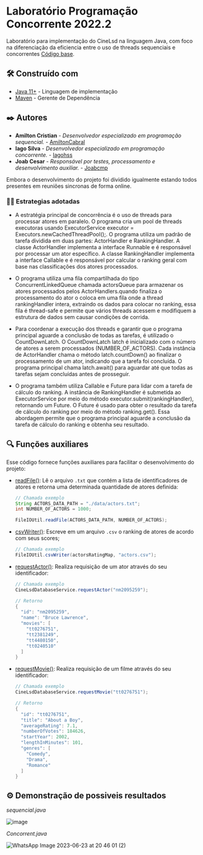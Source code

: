 # Laboratório Programação Concorrente 2022.2

Laboratório para implementação do CineLsd na linguagem Java, com foco na diferenciação da eficiencia entre o uso de threads sequenciais e concorrentes 
[Código base](https://github.com/pedrohenrique-ql/concorrente-lab-base).

## 🛠️ Construído com

- [Java 11+](https://www.oracle.com/br/java/technologies/javase/jdk11-archive-downloads.html) - Linguagem de implementação
- [Maven](https://maven.apache.org/) - Gerente de Dependência

## ✒️ Autores
*  **Amilton Cristian** - *Desenvolvedor especializado em programação sequencial.* - [AmiltonCabral](https://github.com/AmiltonCabral)
*  **Iago Silva** - *Desenvolvedor especializado em programação concorrente.* - [Iagohss](https://github.com/Iagohss)
*  **Joab Cesar** - *Responsável por testes, processamento e desenvolvimento auxiliar.* - [Joabcmp](https://github.com/joabcmp)

  Embora o desenvolvimento do projeto foi dividido igualmente estando todos presentes em reuniões sincronas de forma online.

### 🍷🗿 Estrategias adotadas
- A estratégia principal de concorrência é o uso de threads para processar atores em paralelo. O programa cria um pool de threads executoras usando ExecutorService executor = Executors.newCachedThreadPool();. O programa utiliza um padrão de tarefa dividida em duas partes: ActorHandler e RankingHandler. A classe ActorHandler implementa a interface Runnable e é responsável por processar um ator específico. A classe RankingHandler implementa a interface Callable<String> e é responsável por calcular o ranking geral com base nas classificações dos atores processados.

- O programa utiliza uma fila compartilhada do tipo ConcurrentLinkedQueue<Actor> chamada actorsQueue para armazenar os atores processados pelos ActorHandlers.quando finaliza o processamento do ator o coloca em uma fila onde a thread rankingHandler intera, extraindo os dados para colocar no ranking, essa fila é thread-safe e permite que vários threads acessem e modifiquem a estrutura de dados sem causar condições de corrida.

- Para coordenar a execução dos threads e garantir que o programa principal aguarde a conclusão de todas as tarefas, é utilizado o CountDownLatch. O CountDownLatch latch é inicializado com o número de atores a serem processados (NUMBER_OF_ACTORS). Cada instância de ActorHandler chama o método latch.countDown() ao finalizar o processamento de um ator, indicando que a tarefa foi concluída. O programa principal chama latch.await() para aguardar até que todas as tarefas sejam concluídas antes de prosseguir.

- O programa também utiliza Callable<String> e Future<String> para lidar com a tarefa de cálculo do ranking. A instância de RankingHandler é submetida ao ExecutorService por meio do método executor.submit(rankingHandler), retornando um Future<String>. O Future<String> é usado para obter o resultado da tarefa de cálculo do ranking por meio do método ranking.get(). Essa abordagem permite que o programa principal aguarde a conclusão da tarefa de cálculo do ranking e obtenha seu resultado.

## 🔍 Funções auxiliares

Esse código fornece funções auxiliares para facilitar o desenvolvimento do projeto:

- [readFile()](https://github.com/pedrohenrique-ql/concorrente-lab-base/blob/main/src/main/java/main/lab1/utils/FileIOUtil.java#L13): Lê o arquivo `.txt` que contém a lista de identificadores de atores e retorna uma determinada quantidade de atores definida:

  ```java
  // Chamada exemplo
  String ACTORS_DATA_PATH = "./data/actors.txt";
  int NUMBER_OF_ACTORS = 1000;

  FileIOUtil.readFile(ACTORS_DATA_PATH, NUMBER_OF_ACTORS);
  ```

- [csvWriter()](https://github.com/pedrohenrique-ql/concorrente-lab-base/blob/main/src/main/java/main/lab1/utils/FileIOUtil.java#L32): Escreve em um arquivo `.csv` o ranking de atores de acordo com seus scores;

  ```java
  // Chamada exemplo
  FileIOUtil.csvWriter(actorsRatingMap, "actors.csv");
  ```

- [requestActor()](https://github.com/pedrohenrique-ql/concorrente-lab-base/blob/main/src/main/java/main/lab1/services/CineLsdDatabaseService.java#L19): Realiza requisição de um ator através do seu identificador:

  ```java
  // Chamada exemplo
  CineLsdDatabaseService.requestActor("nm2095259");

  // Retorno
  {
    "id": "nm2095259",
    "name": "Bruce Lawrence",
    "movies": [
      "tt0276751",
      "tt2381249",
      "tt4480150",
      "tt0240510"
    ]
  }
  ```

- [requestMovie()](https://github.com/pedrohenrique-ql/concorrente-lab-base/blob/main/src/main/java/main/lab1/services/CineLsdDatabaseService.java#L40): Realiza requisição de um filme através do seu identificador:

  ```java
  // Chamada exemplo
  CineLsdDatabaseService.requestMovie("tt0276751");

  // Retorno
  {
    "id": "tt0276751",
    "title": "About a Boy",
    "averageRating": 7.1,
    "numberOfVotes": 184626,
    "startYear": 2002,
    "lengthInMinutes": 101,
    "genres": [
      "Comedy",
      "Drama",
      "Romance"
    ]
  }
  ```
  
## ⚙️ Demonstração de possiveis resultados
*sequencial.java*

![image](https://github.com/AmiltonCabral/lab-pc-2022.2/assets/72311157/7d215ecd-9a49-41c0-a39c-3e40b9ab8231)

*Concorrent.java*

![WhatsApp Image 2023-06-23 at 20 46 01 (2)](https://github.com/AmiltonCabral/lab-pc-2022.2/assets/72311157/fbf83195-7ff8-4394-afc2-14fc7ded7466)
